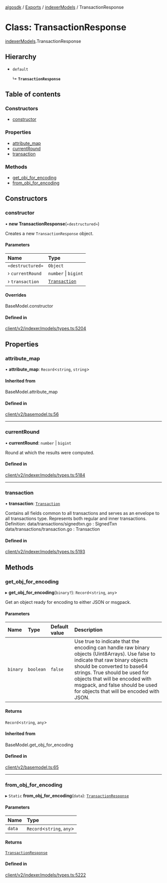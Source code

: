 [algosdk](../README.md) / [Exports](../modules.md) / [indexerModels](../modules/indexerModels.md) / TransactionResponse

# Class: TransactionResponse

[indexerModels](../modules/indexerModels.md).TransactionResponse

## Hierarchy

- `default`

  ↳ **`TransactionResponse`**

## Table of contents

### Constructors

- [constructor](indexerModels.TransactionResponse.md#constructor)

### Properties

- [attribute\_map](indexerModels.TransactionResponse.md#attribute_map)
- [currentRound](indexerModels.TransactionResponse.md#currentround)
- [transaction](indexerModels.TransactionResponse.md#transaction)

### Methods

- [get\_obj\_for\_encoding](indexerModels.TransactionResponse.md#get_obj_for_encoding)
- [from\_obj\_for\_encoding](indexerModels.TransactionResponse.md#from_obj_for_encoding)

## Constructors

### constructor

• **new TransactionResponse**(`«destructured»`)

Creates a new `TransactionResponse` object.

#### Parameters

| Name | Type |
| :------ | :------ |
| `«destructured»` | `Object` |
| › `currentRound` | `number` \| `bigint` |
| › `transaction` | [`Transaction`](indexerModels.Transaction.md) |

#### Overrides

BaseModel.constructor

#### Defined in

[client/v2/indexer/models/types.ts:5204](https://github.com/algorand/js-algorand-sdk/blob/13a5d73/src/client/v2/indexer/models/types.ts#L5204)

## Properties

### attribute\_map

• **attribute\_map**: `Record`<`string`, `string`\>

#### Inherited from

BaseModel.attribute\_map

#### Defined in

[client/v2/basemodel.ts:56](https://github.com/algorand/js-algorand-sdk/blob/13a5d73/src/client/v2/basemodel.ts#L56)

___

### currentRound

• **currentRound**: `number` \| `bigint`

Round at which the results were computed.

#### Defined in

[client/v2/indexer/models/types.ts:5184](https://github.com/algorand/js-algorand-sdk/blob/13a5d73/src/client/v2/indexer/models/types.ts#L5184)

___

### transaction

• **transaction**: [`Transaction`](indexerModels.Transaction.md)

Contains all fields common to all transactions and serves as an envelope to all
transactions type. Represents both regular and inner transactions.
Definition:
data/transactions/signedtxn.go : SignedTxn
data/transactions/transaction.go : Transaction

#### Defined in

[client/v2/indexer/models/types.ts:5193](https://github.com/algorand/js-algorand-sdk/blob/13a5d73/src/client/v2/indexer/models/types.ts#L5193)

## Methods

### get\_obj\_for\_encoding

▸ **get_obj_for_encoding**(`binary?`): `Record`<`string`, `any`\>

Get an object ready for encoding to either JSON or msgpack.

#### Parameters

| Name | Type | Default value | Description |
| :------ | :------ | :------ | :------ |
| `binary` | `boolean` | `false` | Use true to indicate that the encoding can handle raw binary objects (Uint8Arrays). Use false to indicate that raw binary objects should be converted to base64 strings. True should be used for objects that will be encoded with msgpack, and false should be used for objects that will be encoded with JSON. |

#### Returns

`Record`<`string`, `any`\>

#### Inherited from

BaseModel.get\_obj\_for\_encoding

#### Defined in

[client/v2/basemodel.ts:65](https://github.com/algorand/js-algorand-sdk/blob/13a5d73/src/client/v2/basemodel.ts#L65)

___

### from\_obj\_for\_encoding

▸ `Static` **from_obj_for_encoding**(`data`): [`TransactionResponse`](indexerModels.TransactionResponse.md)

#### Parameters

| Name | Type |
| :------ | :------ |
| `data` | `Record`<`string`, `any`\> |

#### Returns

[`TransactionResponse`](indexerModels.TransactionResponse.md)

#### Defined in

[client/v2/indexer/models/types.ts:5222](https://github.com/algorand/js-algorand-sdk/blob/13a5d73/src/client/v2/indexer/models/types.ts#L5222)
